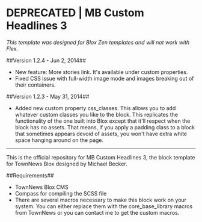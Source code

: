 DEPRECATED | MB Custom Headlines 3
==================================

*This template was designed for Blox Zen templates and will not work with Flex.*

##Version 1.2.4 - Jun 2, 2014##

* New feature: More stories link. It's available under custom properties.
* Fixed CSS issue with full-width image mode and images breaking out of their containers.

##Version 1.2.3 - May 31, 2014##

* Added new custom property css_classes. This allows you to add whatever custom classes you like to the block. This replicates the functionality of the one built into Blox except that it'll respect when the block has no assets. That means, if you apply a padding class to a block that sometimes appears devoid of assets, you won't have extra white space hanging around on the page.

---

This is the official repository for MB Custom Headlines 3, the block template for TownNews Blox designed by Michael Becker. 

##Requirements##

* TownNews Blox CMS
* Compass for compiling the SCSS file
* There are several macros necessary to make this block work on your system. You can either replace them with the core_base_library macros from TownNews or you can contact me to get the custom macros.
